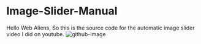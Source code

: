 # Image-Slider-Manual
Hello Web Aliens, So this is the source code for the automatic image slider video I did on youtube.
![github-image](https://user-images.githubusercontent.com/102190787/182619299-54be1d90-4298-4e58-a7fe-e4307b4d53b2.jpg)
